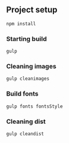 ## Project setup
```
npm install
```
### Starting build
```
gulp
```
### Cleaning images
```
gulp cleanimages
```
### Build fonts
```
gulp fonts fontsStyle
```
### Cleaning dist
```
gulp cleandist
```